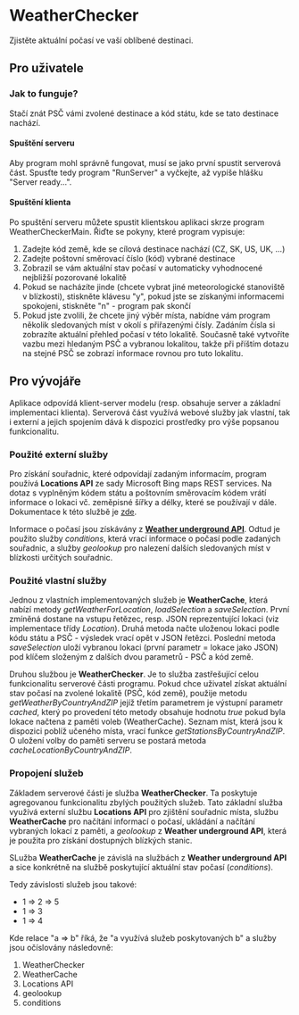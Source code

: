 # WeatherChecker
Zjistěte aktuální počasí ve vaší oblíbené destinaci.

## Pro uživatele

### Jak to funguje?
Stačí znát PSČ vámi zvolené destinace a kód státu, kde se tato destinace nachází.

#### Spuštění serveru
Aby program mohl správně fungovat, musí se jako první spustit serverová část. Spusťte tedy program "RunServer" a vyčkejte, až vypíše hlášku "Server ready...".

#### Spuštění klienta
Po spuštění serveru můžete spustit klientskou aplikaci skrze program WeatherCheckerMain. Řiďte se pokyny, které program vypisuje:
  1. Zadejte kód země, kde se cílová destinace nachází (CZ, SK, US, UK, ...)
  2. Zadejte poštovní směrovací číslo (kód) vybrané destinace
  3. Zobrazil se vám aktuální stav počasí v automaticky vyhodnocené nejbližší pozorované lokalitě
  4. Pokud se nacházíte jinde (chcete vybrat jiné meteorologické stanoviště v blízkosti), stiskněte klávesu "y", pokud jste se získanými informacemi spokojeni, stiskněte "n" - program pak skončí
  5. Pokud jste zvolili, že chcete jiný výběr místa, nabídne vám program několik sledovaných míst v okolí s přiřazenými čísly. Zadáním čísla si zobrazíte aktuální přehled počasí v této lokalitě. Současně také vytvoříte vazbu mezi hledaným PSČ a vybranou lokalitou, takže při příštím dotazu na stejné PSČ se zobrazí informace rovnou pro tuto lokalitu.

## Pro vývojáře
Aplikace odpovídá klient-server modelu (resp. obsahuje server a základní implementaci klienta). Serverová část využívá webové služby jak vlastní, tak i externí a jejich spojením dává k dispozici prostředky pro výše popsanou funkcionalitu.

### Použité externí služby
Pro získání souřadnic, které odpovídají zadaným informacím, program používá **Locations API** ze sady Microsoft Bing maps REST services. Na dotaz s vyplněným kódem státu a poštovním směrovacím kódem vrátí informace o lokaci vč. zeměpisné šířky a délky, které se používají v dále. Dokumentace k této službě je [zde](https://msdn.microsoft.com/en-us/library/ff701714.aspx).

Informace o počasí jsou získávány z **[Weather underground API](http://www.wunderground.com/weather/api/d/docs?d=index)**. Odtud je použito služby *conditions*, která vrací informace o počasí podle zadaných souřadnic, a služby *geolookup* pro nalezení dalších sledovaných míst v blízkosti určitých souřadnic.

### Použité vlastní služby
Jednou z vlastních implementovaných služeb je **WeatherCache**, která nabízí metody *getWeatherForLocation*, *loadSelection* a *saveSelection*. První zmíněná dostane na vstupu řetězec, resp. JSON reprezentující lokaci (viz implementace třídy *Location*). Druhá metoda načte uloženou lokaci podle kódu státu a PSČ - výsledek vrací opět v JSON řetězci. Poslední metoda *saveSelection* uloží vybranou lokaci (první parametr = lokace jako JSON) pod klíčem složeným z dalších dvou parametrů - PSČ a kód země.

Druhou službou je **WeatherChecker**. Je to služba zastřešující celou funkcionalitu serverové části programu. Pokud chce uživatel získat aktuální stav počasí na zvolené lokalitě (PSČ, kód země), použije metodu *getWeatherByCountryAndZIP* jejíž třetím parametrem je výstupní parametr *cached*, který po provedení této metody obsahuje hodnotu *true* pokud byla lokace načtena z paměti voleb (WeatherCache). Seznam míst, která jsou k dispozici poblíž učeného místa, vrací funkce *getStationsByCountryAndZIP*. O uložení volby do paměti serveru se postará metoda *cacheLocationByCountryAndZIP*.


### Propojení služeb
Základem serverové části je služba **WeatherChecker**. Ta poskytuje agregovanou funkcionalitu zbylých použitých služeb. Tato základní služba využívá externí službu **Locations API** pro zjištění souřadnic místa, službu **WeatherCache** pro načítání informací o počasí, ukládání a načítání vybraných lokací z paměti, a *geolookup* z **Weather underground API**, která je použita pro získání dostupných blízkých stanic.

SLužba **WeatherCache** je závislá na službách z **Weather underground API** a sice konkrétně na službě poskytující aktuální stav počasí (*conditions*).


Tedy závislosti služeb jsou takové:
  - 1 => 2 => 5
  - 1 => 3
  - 1 => 4

Kde relace "a => b" říká, že "a využívá služeb poskytovaných b" a služby jsou očíslovány následovně:
  1. WeatherChecker
  2. WeatherCache
  3. Locations API
  4. geolookup
  5. conditions
